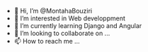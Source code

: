 - 👋 Hi, I’m @MontahaBouziri
- 👀 I’m interested in Web developpment 
- 🌱 I’m currently learning Django and Angular
- 💞️ I’m looking to collaborate on ...
- 📫 How to reach me ...

<!---
MontahaBouziri/MontahaBouziri is a ✨ special ✨ repository because its `README.md` (this file) appears on your GitHub profile.
You can click the Preview link to take a look at your changes.
--->
